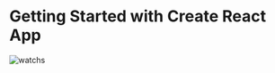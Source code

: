 # Getting Started with Create React App

![watchs](https://user-images.githubusercontent.com/83244509/145801215-5a8bc7e4-1505-424b-9afb-cda851b56b58.png)
